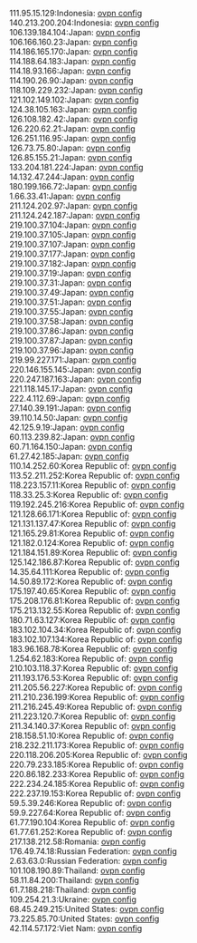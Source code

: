 111.95.15.129:Indonesia: [ovpn config](vpn/111_95_15_129.ovpn)  
140.213.200.204:Indonesia: [ovpn config](vpn/140_213_200_204.ovpn)  
106.139.184.104:Japan: [ovpn config](vpn/106_139_184_104.ovpn)  
106.166.160.23:Japan: [ovpn config](vpn/106_166_160_23.ovpn)  
114.186.165.170:Japan: [ovpn config](vpn/114_186_165_170.ovpn)  
114.188.64.183:Japan: [ovpn config](vpn/114_188_64_183.ovpn)  
114.18.93.166:Japan: [ovpn config](vpn/114_18_93_166.ovpn)  
114.190.26.90:Japan: [ovpn config](vpn/114_190_26_90.ovpn)  
118.109.229.232:Japan: [ovpn config](vpn/118_109_229_232.ovpn)  
121.102.149.102:Japan: [ovpn config](vpn/121_102_149_102.ovpn)  
124.38.105.163:Japan: [ovpn config](vpn/124_38_105_163.ovpn)  
126.108.182.42:Japan: [ovpn config](vpn/126_108_182_42.ovpn)  
126.220.62.21:Japan: [ovpn config](vpn/126_220_62_21.ovpn)  
126.251.116.95:Japan: [ovpn config](vpn/126_251_116_95.ovpn)  
126.73.75.80:Japan: [ovpn config](vpn/126_73_75_80.ovpn)  
126.85.155.21:Japan: [ovpn config](vpn/126_85_155_21.ovpn)  
133.204.181.224:Japan: [ovpn config](vpn/133_204_181_224.ovpn)  
14.132.47.244:Japan: [ovpn config](vpn/14_132_47_244.ovpn)  
180.199.166.72:Japan: [ovpn config](vpn/180_199_166_72.ovpn)  
1.66.33.41:Japan: [ovpn config](vpn/1_66_33_41.ovpn)  
211.124.202.97:Japan: [ovpn config](vpn/211_124_202_97.ovpn)  
211.124.242.187:Japan: [ovpn config](vpn/211_124_242_187.ovpn)  
219.100.37.104:Japan: [ovpn config](vpn/219_100_37_104.ovpn)  
219.100.37.105:Japan: [ovpn config](vpn/219_100_37_105.ovpn)  
219.100.37.107:Japan: [ovpn config](vpn/219_100_37_107.ovpn)  
219.100.37.177:Japan: [ovpn config](vpn/219_100_37_177.ovpn)  
219.100.37.182:Japan: [ovpn config](vpn/219_100_37_182.ovpn)  
219.100.37.19:Japan: [ovpn config](vpn/219_100_37_19.ovpn)  
219.100.37.31:Japan: [ovpn config](vpn/219_100_37_31.ovpn)  
219.100.37.49:Japan: [ovpn config](vpn/219_100_37_49.ovpn)  
219.100.37.51:Japan: [ovpn config](vpn/219_100_37_51.ovpn)  
219.100.37.55:Japan: [ovpn config](vpn/219_100_37_55.ovpn)  
219.100.37.58:Japan: [ovpn config](vpn/219_100_37_58.ovpn)  
219.100.37.86:Japan: [ovpn config](vpn/219_100_37_86.ovpn)  
219.100.37.87:Japan: [ovpn config](vpn/219_100_37_87.ovpn)  
219.100.37.96:Japan: [ovpn config](vpn/219_100_37_96.ovpn)  
219.99.227.171:Japan: [ovpn config](vpn/219_99_227_171.ovpn)  
220.146.155.145:Japan: [ovpn config](vpn/220_146_155_145.ovpn)  
220.247.187.163:Japan: [ovpn config](vpn/220_247_187_163.ovpn)  
221.118.145.17:Japan: [ovpn config](vpn/221_118_145_17.ovpn)  
222.4.112.69:Japan: [ovpn config](vpn/222_4_112_69.ovpn)  
27.140.39.191:Japan: [ovpn config](vpn/27_140_39_191.ovpn)  
39.110.14.50:Japan: [ovpn config](vpn/39_110_14_50.ovpn)  
42.125.9.19:Japan: [ovpn config](vpn/42_125_9_19.ovpn)  
60.113.239.82:Japan: [ovpn config](vpn/60_113_239_82.ovpn)  
60.71.164.150:Japan: [ovpn config](vpn/60_71_164_150.ovpn)  
61.27.42.185:Japan: [ovpn config](vpn/61_27_42_185.ovpn)  
110.14.252.60:Korea Republic of: [ovpn config](vpn/110_14_252_60.ovpn)  
113.52.211.252:Korea Republic of: [ovpn config](vpn/113_52_211_252.ovpn)  
118.223.157.11:Korea Republic of: [ovpn config](vpn/118_223_157_11.ovpn)  
118.33.25.3:Korea Republic of: [ovpn config](vpn/118_33_25_3.ovpn)  
119.192.245.216:Korea Republic of: [ovpn config](vpn/119_192_245_216.ovpn)  
121.128.66.171:Korea Republic of: [ovpn config](vpn/121_128_66_171.ovpn)  
121.131.137.47:Korea Republic of: [ovpn config](vpn/121_131_137_47.ovpn)  
121.165.29.81:Korea Republic of: [ovpn config](vpn/121_165_29_81.ovpn)  
121.182.0.124:Korea Republic of: [ovpn config](vpn/121_182_0_124.ovpn)  
121.184.151.89:Korea Republic of: [ovpn config](vpn/121_184_151_89.ovpn)  
125.142.186.87:Korea Republic of: [ovpn config](vpn/125_142_186_87.ovpn)  
14.35.64.111:Korea Republic of: [ovpn config](vpn/14_35_64_111.ovpn)  
14.50.89.172:Korea Republic of: [ovpn config](vpn/14_50_89_172.ovpn)  
175.197.40.65:Korea Republic of: [ovpn config](vpn/175_197_40_65.ovpn)  
175.208.176.81:Korea Republic of: [ovpn config](vpn/175_208_176_81.ovpn)  
175.213.132.55:Korea Republic of: [ovpn config](vpn/175_213_132_55.ovpn)  
180.71.63.127:Korea Republic of: [ovpn config](vpn/180_71_63_127.ovpn)  
183.102.104.34:Korea Republic of: [ovpn config](vpn/183_102_104_34.ovpn)  
183.102.107.134:Korea Republic of: [ovpn config](vpn/183_102_107_134.ovpn)  
183.96.168.78:Korea Republic of: [ovpn config](vpn/183_96_168_78.ovpn)  
1.254.62.183:Korea Republic of: [ovpn config](vpn/1_254_62_183.ovpn)  
210.103.118.37:Korea Republic of: [ovpn config](vpn/210_103_118_37.ovpn)  
211.193.176.53:Korea Republic of: [ovpn config](vpn/211_193_176_53.ovpn)  
211.205.56.227:Korea Republic of: [ovpn config](vpn/211_205_56_227.ovpn)  
211.210.236.199:Korea Republic of: [ovpn config](vpn/211_210_236_199.ovpn)  
211.216.245.49:Korea Republic of: [ovpn config](vpn/211_216_245_49.ovpn)  
211.223.120.7:Korea Republic of: [ovpn config](vpn/211_223_120_7.ovpn)  
211.34.140.37:Korea Republic of: [ovpn config](vpn/211_34_140_37.ovpn)  
218.158.51.10:Korea Republic of: [ovpn config](vpn/218_158_51_10.ovpn)  
218.232.211.173:Korea Republic of: [ovpn config](vpn/218_232_211_173.ovpn)  
220.118.206.205:Korea Republic of: [ovpn config](vpn/220_118_206_205.ovpn)  
220.79.233.185:Korea Republic of: [ovpn config](vpn/220_79_233_185.ovpn)  
220.86.182.233:Korea Republic of: [ovpn config](vpn/220_86_182_233.ovpn)  
222.234.24.185:Korea Republic of: [ovpn config](vpn/222_234_24_185.ovpn)  
222.237.19.153:Korea Republic of: [ovpn config](vpn/222_237_19_153.ovpn)  
59.5.39.246:Korea Republic of: [ovpn config](vpn/59_5_39_246.ovpn)  
59.9.227.64:Korea Republic of: [ovpn config](vpn/59_9_227_64.ovpn)  
61.77.190.104:Korea Republic of: [ovpn config](vpn/61_77_190_104.ovpn)  
61.77.61.252:Korea Republic of: [ovpn config](vpn/61_77_61_252.ovpn)  
217.138.212.58:Romania: [ovpn config](vpn/217_138_212_58.ovpn)  
176.49.74.18:Russian Federation: [ovpn config](vpn/176_49_74_18.ovpn)  
2.63.63.0:Russian Federation: [ovpn config](vpn/2_63_63_0.ovpn)  
101.108.190.89:Thailand: [ovpn config](vpn/101_108_190_89.ovpn)  
58.11.84.200:Thailand: [ovpn config](vpn/58_11_84_200.ovpn)  
61.7.188.218:Thailand: [ovpn config](vpn/61_7_188_218.ovpn)  
109.254.21.3:Ukraine: [ovpn config](vpn/109_254_21_3.ovpn)  
68.45.249.215:United States: [ovpn config](vpn/68_45_249_215.ovpn)  
73.225.85.70:United States: [ovpn config](vpn/73_225_85_70.ovpn)  
42.114.57.172:Viet Nam: [ovpn config](vpn/42_114_57_172.ovpn)  
